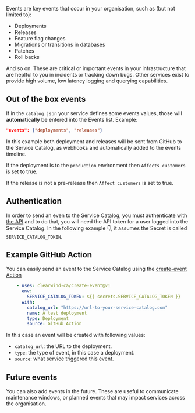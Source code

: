 Events are key events that occur in your organisation, such as (but not limited to):
* Deployments
* Releases
* Feature flag changes
* Migrations or transitions in databases
* Patches
* Roll backs

And so on. These are critical or important events in your infrastructure that are heplful to you in incidents or tracking down bugs. Other services exist to provide high volume, low latency logging and querying capabilities.

## Out of the box events

If in the `catalog.json` your service defines some events values, those will **automatically** be entered into the Events list. Example:

```json
"events": {"deployments", "releases"}
```

In this example both deployment and releases will be sent from GitHub to the Service Catalog, as webhooks and automatically added to the events timeline. 

If the deployment is to the `production` environment then `Affects customers` is set to true.

If the release is not a pre-release then `Affect customers` is set to true.

## Authentication

In order to send an even to the Service Catalog, you must authenticate with [the API](api.md) and to do that, you will need the API token for a user logged into the Service Catalog. In the following example 👇, it assumes the Secret is called `SERVICE_CATALOG_TOKEN`.

## Example GitHub Action

You can easily send an event to the Service Catalog using the [create-event Action](https://github.com/clearwind-ca/create-event)

```yaml
    - uses: clearwind-ca/create-event@v1
      env:
        SERVICE_CATALOG_TOKEN: ${{ secrets.SERVICE_CATALOG_TOKEN }}
      with:
        catalog_url: "https://url-to-your-service-catalog.com"
        name: A test deployment
        type: Deployment
        source: GitHub Action
```

In this case an event will be created with following values:
* `catalog_url`: the URL to the deployment.
* `type`: the type of event, in this case a deployment.
* `source`: what service triggered this event.
 
## Future events

You can also add events in the future. These are useful to communicate maintenance windows, or planned events that may impact services across the organisation.
